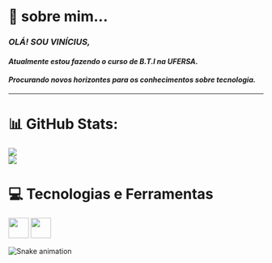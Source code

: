 # 💫 **sobre mim...**  
### *OLÁ! SOU VINÍCIUS,*
#### **_Atualmente estou fazendo o curso de B.T.I na UFERSA._**  
#### **_Procurando novos horizontes para os conhecimentos sobre tecnologia._**

---

# 📊 GitHub Stats:
![](https://github-readme-stats.vercel.app/api?username=ViniciusOliver13&theme=midnight-purple&hide_border=false&include_all_commits=false&count_private=false)<br/>
[![](https://visitcount.itsvg.in/api?id=ViniciusOliver13&icon=9&color=11)](https://visitcount.itsvg.in)
# 💻 Tecnologias e Ferramentas
<img src="https://cdn.jsdelivr.net/gh/devicons/devicon/icons/c/c-original.svg" width="40" height="40"/> <img src="https://cdn.jsdelivr.net/gh/devicons/devicon/icons/canva/canva-original.svg"  width="40" height="40"/>


![Snake animation](https://github.com/seu-usuário-aqui/ViniciusOliver13/blob/output/github-contribution-grid-snake.svg)
          
          
